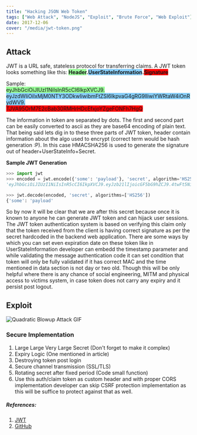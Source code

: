 ```yaml
---
title: "Hacking JSON Web Token"
tags: ["Web Attack", "NodeJS", "Exploit", "Brute Force", "Web Exploit"]
date: 2017-12-06
cover: "/media/jwt-token.png"
---
```


## Attack

JWT is a URL safe, stateless protocol for transferring claims. A JWT token looks something like this:
**<span style="background-color: #98FB98">Header</span>.<span style="background-color: 	#87CEFA">UserStateInformation</span>.<span style="background-color: #FF0000">Signature</span>**

Sample:<br>
<span style="background-color: #98FB98">eyJhbGciOiJIUzI1NiIsInR5cCI6IkpXVCJ9.<br></span>
<span style="background-color: 	#87CEFA">eyJzdWIiOiIxMjM0NTY3ODkwIiwibmFtZSI6IkpvaG4gRG9lIiwiYWRtaW4iOnRydWV9.<br></span>
<span style="background-color: #FF0000">TJVA95OrM7E2cBab30RMHrHDcEfxjoYZgeFONFh7HgQ</span><br>

The information in token are separated by dots. The first and second part can be easily converted to ascii as they are base64 encoding of plain text. That being said lets dig in to these three parts of JWT token, header contain information about the algo used to encrypt (correct term would be hash generation :P). In this case HMACSHA256 is used to generate the signature out of header+UserStateInfo+Secret.

**Sample JWT Generation**

```python
>>> import jwt
>>> encoded = jwt.encode({'some': 'payload'}, 'secret', algorithm='HS256')
'eyJhbGciOiJIUzI1NiIsInR5cCI6IkpXVCJ9.eyJzb21lIjoicGF5bG9hZCJ9.4twFt5NiznN84AWoo1d7KO1T_yoc0Z6XOpOVswacPZg'

>>> jwt.decode(encoded, 'secret', algorithms=['HS256'])
{'some': 'payload'
```

So by now it will be clear that we are after this secret because once it is known to anyone he can generate JWT token and can hijack user sessions. The JWT token authentication system is based on verifying this claim only that the token received from the client is having correct signature as per the secret hardcoded in the backend web application. 
There are some ways by which you can set even expiration date on these token like in UserStateInformation developer can embedd the timestamp parameter and while validating the message authentication code it can set condition that token will only be fully validated if it has correct MAC and the time mentioned in data section is not day or two old. Though this will be only helpful where there is any chance of social engineering, MITM and physical access to victims system, in case token does not carry any expiry and it persist post logout.



## Exploit

![ Quadratic Blowup Attack GIF](/media/hs256Cracking.gif)


### Secure Implementation

1. Large Large Very Large Secret (Don't forget to make it complex)
2. Expiry Logic (One mentioned in article)
3. Destroying token post login
4. Secure channel transmission (SSL/TLS)
5. Rotating secret after fixed period (Code small function)  
6. Use this auth/claim token as custom header and with proper CORS implementation developer can skip CSRF protection implementation as this will be suffice to protect against that as well.

##### **References**:
1. [JWT](https://jwt.io)
2. [GitHub](https://github.com/lmammino/jwt-cracker) 

